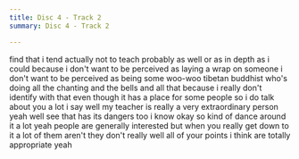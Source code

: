 ```yaml
---
title: Disc 4 - Track 2
summary: Disc 4 - Track 2

---
```

find that i tend actually not to teach probably as well or as in depth as i could because i don't want to be perceived as laying a wrap on someone i don't want to be perceived as being some woo-woo tibetan buddhist who's doing all the chanting and the bells and all that because i really don't identify with that even though it has a place for some people so i do talk about you a lot i say well my teacher is really a very extraordinary person yeah well see that has its dangers too i know okay so kind of dance around it a lot yeah people are generally interested but when you really get down to it a lot of them aren't they don't really well all of your points i think are totally appropriate yeah